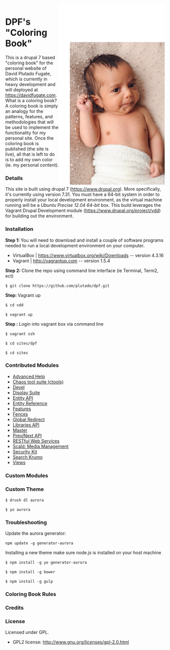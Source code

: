 <img alt="hayaan fugate" src="/docs/hayaan-smirk.jpg" align="right">

DPF's "Coloring Book"
===
This is a drupal 7 based "coloring book" for the personal website of David Plutado Fugate, which is currently in heavy development and will deployed at https://davidfugate.com.  What is a coloring book?  A coloring book is simply an analogy for the patterns, features, and methodologies that will be used to implement the functionality for my personal site.  Once the coloring book is published (the site is live), all that is left to do is to add my own color (ie. my personal content).


### Details
This site is built using drupal 7 (https://www.drupal.org).  More specifically, it's currently using version 7.31.  You must have a 64-bit system in order to properly install your local development environment, as the virtual machine running will be a _Ubuntu Precise 12.04 64-bit_ box.  This build leverages the Vagrant Drupal Development module (https://www.drupal.org/project/vdd) for building out the environment.


### Installation
<b>Step 1: </b>You will need to download and install a couple of software programs needed to run a local development environment on your computer.
- VirtualBox | https://www.virtualbox.org/wiki/Downloads -- version 4.3.16
- Vagrant | http://vagrantup.com -- version 1.5.4

<b>Step 2: </b>Clone the repo using command line interface (ie Terminal, Term2, ect) <br/>
<pre><code>$ git clone https://github.com/plutado/dpf.git</code></pre>

<b>Step: </b>Vagrant up <br/>
<pre><code>$ cd vdd</code></pre>
<pre><code>$ vagrant up</code></pre>

<b>Step :</b> Login into vagrant box via command line
<pre><code>$ vagrant ssh</code></pre>

<pre><code>$ cd sites/dpf</code></pre>
<pre><code>$ cd sites</code></pre>


### Contributed Modules
- <a href="https://www.drupal.org/project/advanced_help">Advanced Help</a>
- <a href="https://www.drupal.org/project/ctools">Chaos tool suite (ctools)</a>
- <a href="https://www.drupal.org/project/devel">Devel</a>
- <a href="https://www.drupal.org/project/ds">Display Suite</a>
- <a href="https://www.drupal.org/project/entity">Entity API</a>
- <a href="https://www.drupal.org/project/entityreference">Entity Reference</a>
- <a href="https://www.drupal.org/project/features">Features</a>
- <a href="https://www.drupal.org/project/fences">Fences</a>
- <a href="https://www.drupal.org/project/globalredirect">Global Redirect</a>
- <a href="https://www.drupal.org/project/libraries">Libraries API</a>
- <a href="https://www.drupal.org/project/master">Master</a>
- <a href="https://www.drupal.org/project/prev_next">Prev/Next API</a>
- <a href="https://www.drupal.org/project/restws">RESTful Web Services</a>
- <a href="https://www.drupal.org/project/scald">Scald: Media Management</a>
- <a href="https://www.drupal.org/project/seckit">Security Kit</a>
- <a href="https://www.drupal.org/project/search_krumo">Search Krumo</a>
- <a href="https://www.drupal.org/project/views">Views</a>
 

### Custom Modules


### Custom Theme
<pre><code>$ drush dl aurora</code></pre>
<pre><code>$ yo aurora</code></pre>


### Troubleshooting

Update the aurora generator: 
<pre><code>npm update -g generator-aurora</code></pre>

Installing a new theme
make sure node.js is installed on your host machine

<pre><code>$ npm install -g yo generator-aurora</code></pre>
<pre><code>$ npm install -g bower</code></pre>
<pre><code>$ npm install -g gulp</code></pre>


### Coloring Book Rules


### Credits


### License

Licensed under GPL.

- GPL2 license: http://www.gnu.org/licenses/gpl-2.0.html
